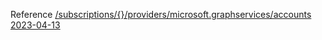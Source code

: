 Reference [/subscriptions/{}/providers/microsoft.graphservices/accounts 2023-04-13](/Resources/mgmt-plane/L3N1YnNjcmlwdGlvbnMve30vcHJvdmlkZXJzL21pY3Jvc29mdC5ncmFwaHNlcnZpY2VzL2FjY291bnRz/2023-04-13.xml)
